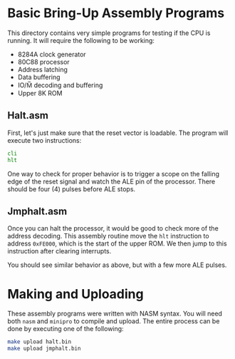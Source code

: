 # Basic Bring-Up Assembly Programs

This directory contains very simple programs for testing if the CPU is running.
It will require the following to be working:

- 8284A clock generator
- 80C88 processor
- Address latching
- Data buffering
- IO/M̅ decoding and buffering
- Upper 8K ROM

## Halt.asm
First, let's just make sure that the reset vector is loadable. The program
will execute two instructions:

```asm
cli
hlt
```

One way to check for proper behavior is to trigger a scope on the falling edge
of the reset signal and watch the ALE pin of the processor. There should be four
(4) pulses before ALE stops.

## Jmphalt.asm
Once you can halt the processor, it would be good to check more of the address
decoding. This assembly routine move the `hlt` instruction to address `0xFE000`,
which is the start of the upper ROM. We then jump to this instruction after
clearing interrupts.

You should see similar behavior as above, but with a few more ALE pulses.

# Making and Uploading
These assembly programs were written with NASM syntax. You will need both `nasm`
and `minipro` to compile and upload.  The entire process can be done by
executing one of the following:

```sh
make upload halt.bin
make upload jmphalt.bin
```